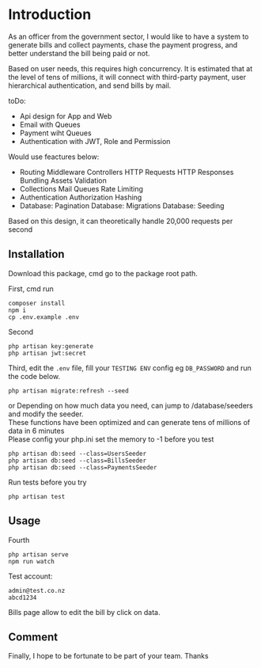 # Introduction

As an officer from the government sector, I would like to have a system to generate bills and collect payments, chase the payment progress, and better understand the bill being paid or not.

Based on user needs, this requires high concurrency. It is estimated that at the level of tens of millions, it will connect with third-party payment, user hierarchical authentication, and send bills by mail.

toDo:
<ul>
<li>Api design for App and Web</li>
<li>Email with Queues</li>
<li>Payment wiht Queues</li>
<li>Authentication with JWT, Role and Permission</li>
</ul>

Would use feactures below:
<ul>
<li>Routing Middleware Controllers HTTP Requests HTTP Responses Bundling Assets Validation </li>
<li>Collections Mail Queues Rate Limiting</li>
<li>Authentication Authorization Hashing</li>
<li>Database: Pagination Database: Migrations Database: Seeding</li>
</ul>

Based on this design, it can theoretically handle 20,000 requests per second

## Installation

Download this package, cmd go to the package root path.

First, cmd run
```
composer install
npm i
cp .env.example .env
```
Second
```
php artisan key:generate
php artisan jwt:secret
```
Third, edit the `.env` file, fill your `TESTING ENV` config eg `DB_PASSWORD` and run the code below.

```
php artisan migrate:refresh --seed
```
or
Depending on how much data you need, can jump to /database/seeders and modify the seeder.<br/>
These functions have been optimized and can generate tens of millions of data in 6 minutes <br/>
Please config your php.ini set the memory to -1 before you test
```
php artisan db:seed --class=UsersSeeder
php artisan db:seed --class=BillsSeeder
php artisan db:seed --class=PaymentsSeeder
```
Run tests before you try
```
php artisan test
```
## Usage

Fourth
```
php artisan serve
npm run watch
```
Test account:
```
admin@test.co.nz
abcd1234
```

Bills page allow to edit the bill by click on data. 

## Comment
Finally, I hope to be fortunate to be part of your team.
Thanks
